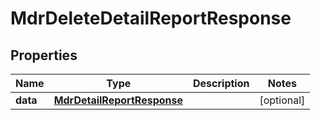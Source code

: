 

# MdrDeleteDetailReportResponse


## Properties

| Name | Type | Description | Notes |
|------------ | ------------- | ------------- | -------------|
|**data** | [**MdrDetailReportResponse**](MdrDetailReportResponse.md) |  |  [optional] |



